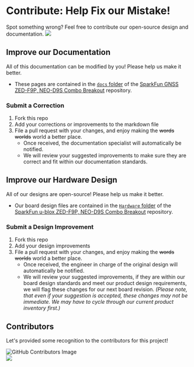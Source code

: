 # Contribute: Help Fix our Mistake!

Spot something wrong? Feel free to contribute our open-source design and documentation. <a href="https://github.com/sparkfun/SparkFun_GNSS_Combo_Breakout-ZED-F9P_NEO-D9S/pulls" alt="Pull Requests"><img src="https://img.shields.io/github/issues-pr/sparkfun/SparkFun_GNSS_Combo_Breakout-ZED-F9P_NEO-D9S.svg" /></a>

## Improve our Documentation

All of this documentation can be modified by you! Please help us make it better.

* These pages are contained in the [`docs` folder](https://github.com/sparkfun/SparkFun_GNSS_Combo_Breakout-ZED-F9P_NEO-D9S/tree/main/docs) of the [SparkFun GNSS ZED-F9P, NEO-D9S Combo Breakout](https://github.com/sparkfun/SparkFun_GNSS_Combo_Breakout-ZED-F9P_NEO-D9S) repository.

### Submit a Correction

1. Fork this repo
2. Add your corrections or improvements to the markdown file
3. File a pull request with your changes, and enjoy making the ~~words~~ ~~worlds~~ world a better place.
    * Once received, the documentation specialist will automatically be notified.
    * We will review your suggested improvements to make sure they are correct and fit within our documentation standards.

## Improve our Hardware Design

All of our designs are open-source! Please help us make it better.

* Our board design files are contained in the [`Hardware` folder](https://github.com/sparkfun/SparkFun_GNSS_Combo_Breakout-ZED-F9P_NEO-D9S/tree/main/Hardware) of the [SparkFun u-blox ZED-F9P, NEO-D9S Combo Breakout](https://github.com/sparkfun/SparkFun_GNSS_Combo_Breakout-ZED-F9P_NEO-D9S) repository. 

### Submit a Design Improvement

1. Fork this repo
2. Add your design improvements
3. File a pull request with your changes, and enjoy making the ~~words~~ ~~worlds~~ world a better place.
    * Once received, the engineer in charge of the original design will automatically be notified.
    * We will review your suggested improvements, if they are within our board design standards and meet our product design requirements, we will flag these changes for our next board revision. *(Please note, that even if your suggestion is accepted, these changes may not be immediate. We may have to cycle through our current product inventory first.)*

## Contributors

Let's provided some recognition to the contributors for this project!

![GitHub Contributors Image](https://contrib.rocks/image?repo=sparkfun/SparkFun_GNSS_Combo_Breakout-ZED-F9P_NEO-D9S)
<br>
<a href="https://github.com/sparkfun/SparkFun_GNSS_Combo_Breakout-ZED-F9P_NEO-D9S/pulls" alt="Pull Requests"><img src="https://img.shields.io/github/contributors/sparkfun/SparkFun_GNSS_Combo_Breakout-ZED-F9P_NEO-D9S.svg" /></a>